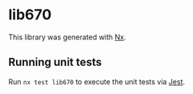 # lib670

This library was generated with [Nx](https://nx.dev).

## Running unit tests

Run `nx test lib670` to execute the unit tests via [Jest](https://jestjs.io).
